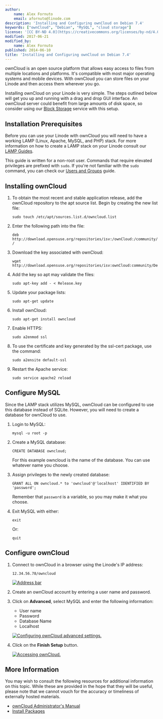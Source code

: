 ```yaml
---
author:
    name: Alex Fornuto
    email: afornuto@linode.com
description: 'Installing and Configuring ownCloud on Debian 7.4'
keywords: ["ownCloud", "Debian", "MySQL", "cloud storage"]
license: '[CC BY-ND 4.0](https://creativecommons.org/licenses/by-nd/4.0)'
modified: 2017-06-21
modified_by:
    name: Alex Fornuto
published: 2014-06-10
title: 'Installing and Configuring ownCloud on Debian 7.4'
---
```


ownCloud is an open source platform that allows easy access to files from multiple locations and platforms. It's compatible with most major operating systems and mobile devices. With ownCloud you can store files on your Linode and then access them wherever you go.

Installing ownCloud on your Linode is very simple. The steps outlined below will get you up and running with a drag and drop GUI interface. An ownCloud server could benefit from large amounts of disk space, so consider using our [Block Storage](/docs/platform/how-to-use-block-storage-with-your-linode) service with this setup.

## Installation Prerequisites

Before you can use your Linode with ownCloud you will need to have a working LAMP (Linux, Apache, MySQL, and PHP) stack. For more information on how to create a LAMP stack on your Linode consult our [LAMP Guides](/docs/websites/lamp).

This guide is written for a non-root user. Commands that require elevated privileges are prefixed with `sudo`. If you're not familiar with the `sudo` command, you can check our [Users and Groups](/docs/tools-reference/linux-users-and-groups) guide.

## Installing ownCloud

1.  To obtain the most recent and stable application release, add the ownCloud repository to the apt source list. Begin by creating the new list file:

        sudo touch /etc/apt/sources.list.d/owncloud.list

2.  Enter the following path into the file:

        deb http://download.opensuse.org/repositories/isv:/ownCloud:/community/Debian_7.0/ /

3.  Download the key associated with ownCloud:

        wget http://download.opensuse.org/repositories/isv:ownCloud:community/Debian_7.0/Release.key

4.  Add the key so apt may validate the files:

        sudo apt-key add - < Release.key

5.  Update your package lists:

        sudo apt-get update

6.  Install ownCloud:

        sudo apt-get install owncloud

7.  Enable HTTPS:

        sudo a2enmod ssl

8.  To use the certificate and key generated by the ssl-cert package, use the command:

        sudo a2ensite default-ssl

9.  Restart the Apache service:

        sudo service apache2 reload

## Configure MySQL

Since the LAMP stack utilizes MySQL, ownCloud can be configured to use this database instead of SQLite. However, you will need to create a database for ownCloud to use.

1.  Login to MySQL:

        mysql -u root -p

2.  Create a MySQL database:

        CREATE DATABASE owncloud;

    For this example owncloud is the name of the database. You can use whatever name you choose.

3.  Assign privileges to the newly created database:

        GRANT ALL ON owncloud.* to 'owncloud'@'localhost' IDENTIFIED BY 'password';

    Remember that `password` is a variable, so you may make it what you choose.

4.  Exit MySQL with either:

        exit

    Or:

        quit

## Configure ownCloud

1.  Connect to ownCloud in a browser using the Linode's IP address:

        12.34.56.78/owncloud

    [![Address bar](/docs/assets/1731-address-bar.png)](/docs/assets/1731-address-bar.png)

2.  Create an ownCloud account by entering a user name and password.
3.  Click on **Advanced**, select MySQL and enter the following information:

    -   User name
    -   Password
    -   Database Name
    -   Localhost

    [![Configuring ownCloud advanced settings.](/docs/assets/1733-owncloud-advanced-settings.png)](/docs/assets/1733-owncloud-advanced-settings.png)

4.  Click on the **Finish Setup** button.

    [![Accessing ownCloud.](/docs/assets/1732-owncloud-2.png)](/docs/assets/1732-owncloud-2.png)

## More Information

You may wish to consult the following resources for additional information on this topic. While these are provided in the hope that they will be useful, please note that we cannot vouch for the accuracy or timeliness of externally hosted materials.

 - [ownCloud Administrator's Manual](http://doc.owncloud.org/server/6.0/admin_manual/installation/installation_source.html)
 - [Install Packages](http://software.opensuse.org/download.html?project=isv:ownCloud:community&package=owncloud)
